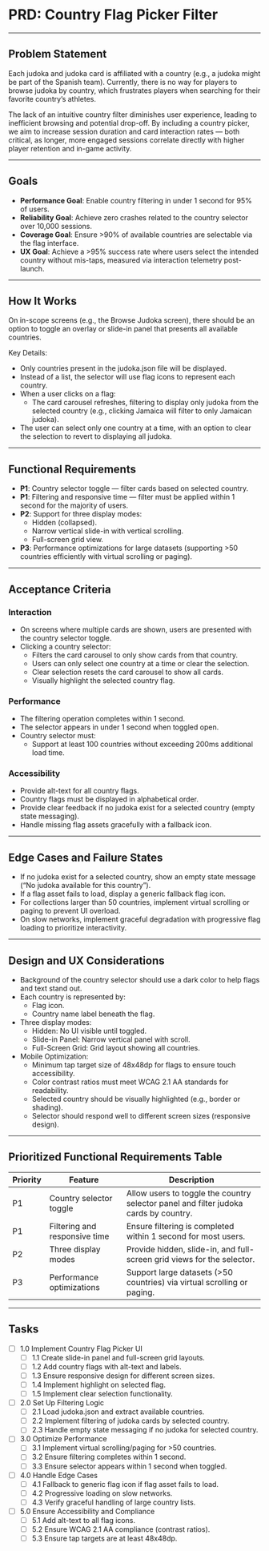 # PRD: Country Flag Picker Filter

---

## Problem Statement

Each judoka and judoka card is affiliated with a country (e.g., a judoka might be part of the Spanish team). Currently, there is no way for players to browse judoka by country, which frustrates players when searching for their favorite country’s athletes.

The lack of an intuitive country filter diminishes user experience, leading to inefficient browsing and potential drop-off. By including a country picker, we aim to increase session duration and card interaction rates — both critical, as longer, more engaged sessions correlate directly with higher player retention and in-game activity.

---

## Goals

- **Performance Goal**: Enable country filtering in under 1 second for 95% of users.
- **Reliability Goal**: Achieve zero crashes related to the country selector over 10,000 sessions.
- **Coverage Goal**: Ensure >90% of available countries are selectable via the flag interface.
- **UX Goal**: Achieve a >95% success rate where users select the intended country without mis-taps, measured via interaction telemetry post-launch.

---

## How It Works

On in-scope screens (e.g., the Browse Judoka screen), there should be an option to toggle an overlay or slide-in panel that presents all available countries.

Key Details:
- Only countries present in the judoka.json file will be displayed.
- Instead of a list, the selector will use flag icons to represent each country.
- When a user clicks on a flag:
  - The card carousel refreshes, filtering to display only judoka from the selected country (e.g., clicking Jamaica will filter to only Jamaican judoka).
- The user can select only one country at a time, with an option to clear the selection to revert to displaying all judoka.

---

## Functional Requirements

- **P1**: Country selector toggle — filter cards based on selected country.
- **P1**: Filtering and responsive time — filter must be applied within 1 second for the majority of users.
- **P2**: Support for three display modes:
  - Hidden (collapsed).
  - Narrow vertical slide-in with vertical scrolling.
  - Full-screen grid view.
- **P3**: Performance optimizations for large datasets (supporting >50 countries efficiently with virtual scrolling or paging).

---

## Acceptance Criteria

### Interaction
- On screens where multiple cards are shown, users are presented with the country selector toggle.
- Clicking a country selector:
  - Filters the card carousel to only show cards from that country.
  - Users can only select one country at a time or clear the selection.
  - Clear selection resets the card carousel to show all cards.
  - Visually highlight the selected country flag.

### Performance
- The filtering operation completes within 1 second.
- The selector appears in under 1 second when toggled open.
- Country selector must:
  - Support at least 100 countries without exceeding 200ms additional load time.

### Accessibility
- Provide alt-text for all country flags.
- Country flags must be displayed in alphabetical order.
- Provide clear feedback if no judoka exist for a selected country (empty state messaging).
- Handle missing flag assets gracefully with a fallback icon.

---

## Edge Cases and Failure States

- If no judoka exist for a selected country, show an empty state message (“No judoka available for this country”).
- If a flag asset fails to load, display a generic fallback flag icon.
- For collections larger than 50 countries, implement virtual scrolling or paging to prevent UI overload.
- On slow networks, implement graceful degradation with progressive flag loading to prioritize interactivity.

---

## Design and UX Considerations

- Background of the country selector should use a dark color to help flags and text stand out.
- Each country is represented by:
  - Flag icon.
  - Country name label beneath the flag.
- Three display modes:
  - Hidden: No UI visible until toggled.
  - Slide-in Panel: Narrow vertical panel with scroll.
  - Full-Screen Grid: Grid layout showing all countries.
- Mobile Optimization:
  - Minimum tap target size of 48x48dp for flags to ensure touch accessibility.
  - Color contrast ratios must meet WCAG 2.1 AA standards for readability.
  - Selected country should be visually highlighted (e.g., border or shading).
  - Selector should respond well to different screen sizes (responsive design).

---

## Prioritized Functional Requirements Table

| Priority | Feature                     | Description                                                                          |
|---------|------------------------------|--------------------------------------------------------------------------------------|
| P1      | Country selector toggle       | Allow users to toggle the country selector panel and filter judoka cards by country. |
| P1      | Filtering and responsive time | Ensure filtering is completed within 1 second for most users.                        |
| P2      | Three display modes           | Provide hidden, slide-in, and full-screen grid views for the selector.                |
| P3      | Performance optimizations     | Support large datasets (>50 countries) via virtual scrolling or paging.               |

---

## Tasks

- [ ] 1.0 Implement Country Flag Picker UI
  - [ ] 1.1 Create slide-in panel and full-screen grid layouts.
  - [ ] 1.2 Add country flags with alt-text and labels.
  - [ ] 1.3 Ensure responsive design for different screen sizes.
  - [ ] 1.4 Implement highlight on selected flag.
  - [ ] 1.5 Implement clear selection functionality.

- [ ] 2.0 Set Up Filtering Logic
  - [ ] 2.1 Load judoka.json and extract available countries.
  - [ ] 2.2 Implement filtering of judoka cards by selected country.
  - [ ] 2.3 Handle empty state messaging if no judoka for selected country.

- [ ] 3.0 Optimize Performance
  - [ ] 3.1 Implement virtual scrolling/paging for >50 countries.
  - [ ] 3.2 Ensure filtering completes within 1 second.
  - [ ] 3.3 Ensure selector appears within 1 second when toggled.

- [ ] 4.0 Handle Edge Cases
  - [ ] 4.1 Fallback to generic flag icon if flag asset fails to load.
  - [ ] 4.2 Progressive loading on slow networks.
  - [ ] 4.3 Verify graceful handling of large country lists.

- [ ] 5.0 Ensure Accessibility and Compliance
  - [ ] 5.1 Add alt-text to all flag icons.
  - [ ] 5.2 Ensure WCAG 2.1 AA compliance (contrast ratios).
  - [ ] 5.3 Ensure tap targets are at least 48x48dp.
